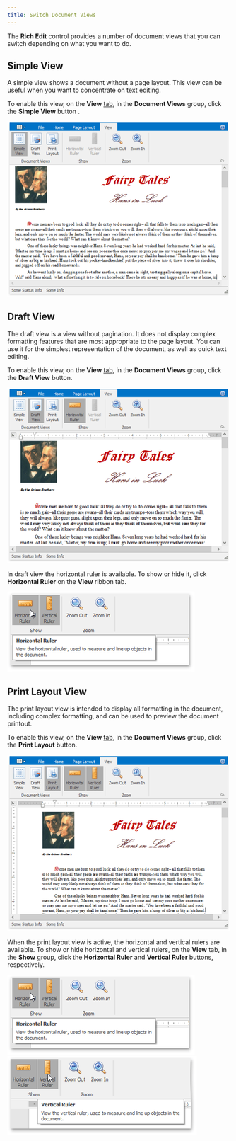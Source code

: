 ```yaml
---
title: Switch Document Views
---
```

The **Rich Edit** control provides a number of document views that you can switch depending on what you want to do.

## Simple View
A simple view shows a document without a page layout. This view can be useful when you want to concentrate on text editing.

To enable this view, on the **View** [ tab](../../../../interface-elements-for-desktop/articles/rich-text-editor/text-editor-ui/ribbon-interface.md), in the **Document Views** group, click the **Simple View** button .

![RTESimpleView](../../../images/Img121284.png)

## Draft View
The draft view is a view without pagination. It does not display complex formatting features that are most appropriate to the page layout. You can use it for the simplest representation of the document, as well as quick text editing.

To enable this view, on the **View** [ tab](../../../../interface-elements-for-desktop/articles/rich-text-editor/text-editor-ui/ribbon-interface.md), in the **Document Views** group, click the **Draft View** button.

![RTEDraftView](../../../images/Img121285.png)

In draft view the horizontal ruler is available. To show or hide it, click **Horizontal Ruler** on the **View** ribbon tab.

![RTEHorizontalRuler](../../../images/Img121286.png)

## Print Layout View
The print layout view is intended to display all formatting in the document, including complex formatting, and can be used to preview the document printout.

To enable this view, on the **View** [ tab](../../../../interface-elements-for-desktop/articles/rich-text-editor/text-editor-ui/ribbon-interface.md), in the **Document Views** group, click the **Print Layout** button.

![RTELayoutView](../../../images/Img121287.png)

When the print layout view is active, the horizontal and vertical rulers are available. To show or hide horizontal and vertical rulers, on the **View** tab, in the **Show** group, click the **Horizontal Ruler** and **Vertical Ruler** buttons, respectively.
 

![RTEHorizontalRuler](../../../images/Img121286.png)                  ![RTEVerticalRuler](../../../images/Img121288.png)